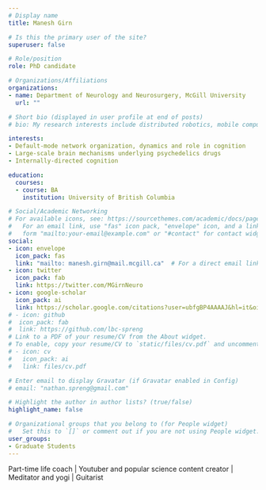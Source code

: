```yaml
---
# Display name
title: Manesh Girn

# Is this the primary user of the site?
superuser: false

# Role/position
role: PhD candidate

# Organizations/Affiliations
organizations:
- name: Department of Neurology and Neurosurgery, McGill University
  url: ""

# Short bio (displayed in user profile at end of posts)
# bio: My research interests include distributed robotics, mobile computing and programmable matter.

interests:
- Default-mode network organization, dynamics and role in cognition
- Large-scale brain mechanisms underlying psychedelics drugs
- Internally-directed cognition

education:
  courses:
  - course: BA 
    institution: University of British Columbia 

# Social/Academic Networking
# For available icons, see: https://sourcethemes.com/academic/docs/page-builder/#icons
#   For an email link, use "fas" icon pack, "envelope" icon, and a link in the
#   form "mailto:your-email@example.com" or "#contact" for contact widget.
social:
- icon: envelope
  icon_pack: fas
  link: "mailto: manesh.girn@mail.mcgill.ca"  # For a direct email link, use "mailto:test@example.org".
- icon: twitter
  icon_pack: fab
  link: https://twitter.com/MGirnNeuro
- icon: google-scholar
  icon_pack: ai
  link: https://scholar.google.com/citations?user=ubfgBP4AAAAJ&hl=it&oi=ao
# - icon: github
#  icon_pack: fab
#  link: https://github.com/lbc-spreng
# Link to a PDF of your resume/CV from the About widget.
# To enable, copy your resume/CV to `static/files/cv.pdf` and uncomment the lines below.
# - icon: cv
#   icon_pack: ai
#   link: files/cv.pdf

# Enter email to display Gravatar (if Gravatar enabled in Config)
# email: "nathan.spreng@gmail.com"

# Highlight the author in author lists? (true/false)
highlight_name: false

# Organizational groups that you belong to (for People widget)
#   Set this to `[]` or comment out if you are not using People widget.
user_groups:
- Graduate Students
---
```


Part-time life coach | Youtuber and popular science content creator | Meditator and yogi | Guitarist 

